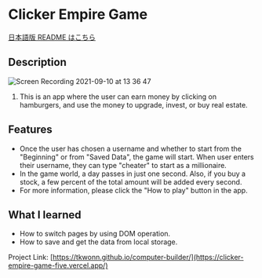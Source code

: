 # Clicker Empire Game

[日本語版 README はこちら](https://github.com/tkwonn/Clicker_Empire_Game/blob/main/README-ja.md)


## Description

![Screen Recording 2021-09-10 at 13 36 47](https://user-images.githubusercontent.com/66197642/132916005-6a20a934-5003-485a-987e-a9ab3c73ccfb.gif)

1. This is an app where the user can earn money by clicking on hamburgers, and use the money to upgrade, invest, or buy real estate.


## Features

* Once the user has chosen a username and whether to start from the "Beginning" or from "Saved Data", the game will start. When user enters their username, they can type "cheater" to start as a millionaire.
* In the game world, a day passes in just one second. Also, if you buy a stock, a few percent of the total amount will be added every second. 
* For more information, please click the "How to play" button in the app.

## What I learned

* How to switch pages by using DOM operation.
* How to save and get the data from local storage.


Project Link: [https://tkwonn.github.io/computer-builder/](https://clicker-empire-game-five.vercel.app/)




